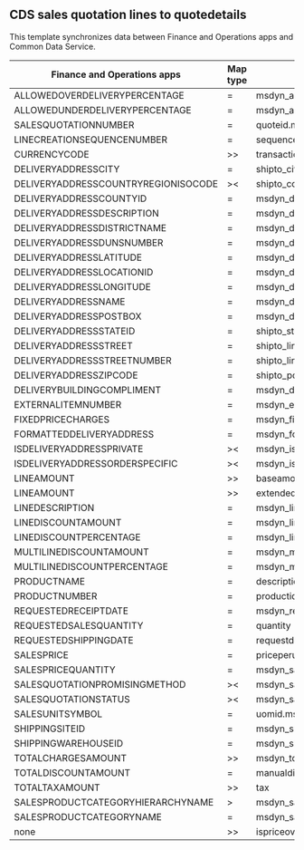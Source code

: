 ## CDS sales quotation lines to quotedetails

This template synchronizes data between Finance and Operations apps and Common Data Service.

Finance and Operations apps | Map type | model-driven apps in Dynamics 365 | Default value
---|---|---|---
ALLOWEDOVERDELIVERYPERCENTAGE | = | msdyn_allowedoverdeliverypercentage | 
ALLOWEDUNDERDELIVERYPERCENTAGE | = | msdyn_allowedunderdeliverypercentage | 
SALESQUOTATIONNUMBER | = | quoteid.msdyn_quotenumber | 
LINECREATIONSEQUENCENUMBER | = | sequencenumber | 
CURRENCYCODE | >> | transactioncurrencyid.isocurrencycode | 
DELIVERYADDRESSCITY | = | shipto_city | 
DELIVERYADDRESSCOUNTRYREGIONISOCODE | >< | shipto_country | 
DELIVERYADDRESSCOUNTYID | = | msdyn_deliveryaddresscountyid | 
DELIVERYADDRESSDESCRIPTION | = | msdyn_deliveryaddressdescription | 
DELIVERYADDRESSDISTRICTNAME | = | msdyn_deliveryaddressdistrictname | 
DELIVERYADDRESSDUNSNUMBER | = | msdyn_deliveryaddressdunsnumber | 
DELIVERYADDRESSLATITUDE | = | msdyn_deliveryaddresslatitude | 
DELIVERYADDRESSLOCATIONID | = | msdyn_deliveryaddresslocationid | 
DELIVERYADDRESSLONGITUDE | = | msdyn_deliveryaddresslongitude | 
DELIVERYADDRESSNAME | = | msdyn_deliveryaddressname | 
DELIVERYADDRESSPOSTBOX | = | msdyn_deliveryaddresspostbox | 
DELIVERYADDRESSSTATEID | = | shipto_stateorprovince | 
DELIVERYADDRESSSTREET | = | shipto_line1 | 
DELIVERYADDRESSSTREETNUMBER | = | shipto_line2 | 
DELIVERYADDRESSZIPCODE | = | shipto_postalcode | 
DELIVERYBUILDINGCOMPLIMENT | = | msdyn_deliverybuildingcompliment | 
EXTERNALITEMNUMBER | = | msdyn_externalitemnumber | 
FIXEDPRICECHARGES | = | msdyn_fixedpricecharges | 
FORMATTEDDELIVERYADDRESS | = | msdyn_formatteddeliveryaddress | 
ISDELIVERYADDRESSPRIVATE | >< | msdyn_isdeliveryaddressprivate | 
ISDELIVERYADDRESSORDERSPECIFIC | >< | msdyn_isdeliveryaddressspecific | 
LINEAMOUNT | >> | baseamount | 
LINEAMOUNT | >> | extendedamount | 
LINEDESCRIPTION | = | msdyn_linedescription2 | 
LINEDISCOUNTAMOUNT | = | msdyn_linediscountamount | 
LINEDISCOUNTPERCENTAGE | = | msdyn_linediscountpercentage | 
MULTILINEDISCOUNTAMOUNT | = | msdyn_multilinediscountamount | 
MULTILINEDISCOUNTPERCENTAGE | = | msdyn_multilinediscountpercentage | 
PRODUCTNAME | = | description | 
PRODUCTNUMBER | = | productid.msdyn_productnumber | 
REQUESTEDRECEIPTDATE | = | msdyn_requestedreceiptdate | 
REQUESTEDSALESQUANTITY | = | quantity | 
REQUESTEDSHIPPINGDATE | = | requestdeliveryby | 
SALESPRICE | = | priceperunit | 
SALESPRICEQUANTITY | = | msdyn_salespricequantity | 
SALESQUOTATIONPROMISINGMETHOD | >< | msdyn_salesquotationpromisingmethod | 
SALESQUOTATIONSTATUS | >< | msdyn_salesquotationstatus | 
SALESUNITSYMBOL | = | uomid.msdyn_symbol | 
SHIPPINGSITEID | = | msdyn_shippingsite.msdyn_siteid | 
SHIPPINGWAREHOUSEID | = | msdyn_shippingwarehouse.msdyn_warehouseidentifier | 
TOTALCHARGESAMOUNT | >> | msdyn_totalchargesamount | 
TOTALDISCOUNTAMOUNT | = | manualdiscountamount | 
TOTALTAXAMOUNT | >> | tax | 
SALESPRODUCTCATEGORYHIERARCHYNAME | > | msdyn_salesproductcategory.msdyn_hierarchy.msdyn_name | 
SALESPRODUCTCATEGORYNAME | = | msdyn_salesproductcategory.msdyn_name | 
none | >> | ispriceoverridden | true
